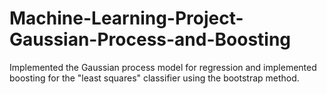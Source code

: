 # Machine-Learning-Project-Gaussian-Process-and-Boosting
Implemented the Gaussian process model for regression and implemented boosting for the "least squares" classifier using the bootstrap method.
